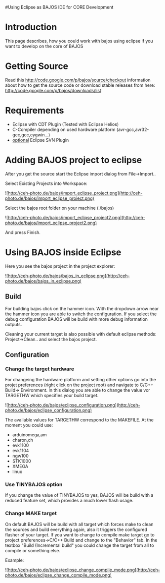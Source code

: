 #Using Eclipse as BAJOS IDE for CORE Development

# Introduction #

This page describes, how you could work with bajos using eclipse if you want to develop on the core of BAJOS


# Getting Source #

Read this http://code.google.com/p/bajos/source/checkout information about how to get the source code or download stable releases from here: http://code.google.com/p/bajos/downloads/list

# Requirements #
  * Eclipse with CDT Plugin (Tested with Eclipse Helios)
  * C-Compiler depending on used hardware platform (avr-gcc,avr32-gcc,gcc,cygwin...)
  * [optional](optional.md) Eclipse SVN Plugin

# Adding BAJOS project to eclipse #

After you get the source start the Eclipse import dialog from File->Import..

Select Existing Projects into Workspace:

![http://ceh-photo.de/bajos/import_eclipse_project.png](http://ceh-photo.de/bajos/import_eclipse_project.png)

Select the bajos root folder on your machine (./bajos)

![http://ceh-photo.de/bajos/import_eclipse_project2.png](http://ceh-photo.de/bajos/import_eclipse_project2.png)

And press Finish.

# Using BAJOS inside Eclipse #

Here you see the bajos project in the project explorer:

![http://ceh-photo.de/bajos/bajos_in_eclipse.png](http://ceh-photo.de/bajos/bajos_in_eclipse.png)

## Build ##
For building bajos click on the hammer icon. With the dropdown arrow near the hammer icon you are able to switch the configuration. If you select the debug configuration BAJOS will be build with more debug information outputs.

Cleaning your current target is also possible with default eclipse methods: Project->Clean.. and select the bajos project.

## Configuration ##

### Change the target hardware ###

For changeing the hardware platform and setting other options go into the projet preferences (right click on the project root) and navigate to C/C++ Build-> Environment. In this dialog you are able to change the value vor TARGETHW which specifies your build target.

![http://ceh-photo.de/bajos/eclipse_configuration.png](http://ceh-photo.de/bajos/eclipse_configuration.png)

The available values for TARGETHW correspond to the MAKEFILE. At the moment you could use:
  * arduinomega,am
  * charon,ch
  * evk1100
  * evk1104
  * ngw100
  * STK1000
  * XMEGA
  * linux

### Use TINYBAJOS option ###
If you change the value of TINYBAJOS to yes, BAJOS will be build with a reduced feature set, which provides a much lower flash usage.

### Change MAKE target ###

On default BAJOS will be build with all target which forces make to clean the sources and build everything again, also it triggers the configured flasher of your target. If you want to change to compile make target go to project preferences->C/C++ Build and change to the "Behavior" tab. In the textbox "Build (Incremental build" you could change the target from all to compile or something else.

Example:

![http://ceh-photo.de/bajos/eclipse_change_compile_mode.png](http://ceh-photo.de/bajos/eclipse_change_compile_mode.png)







